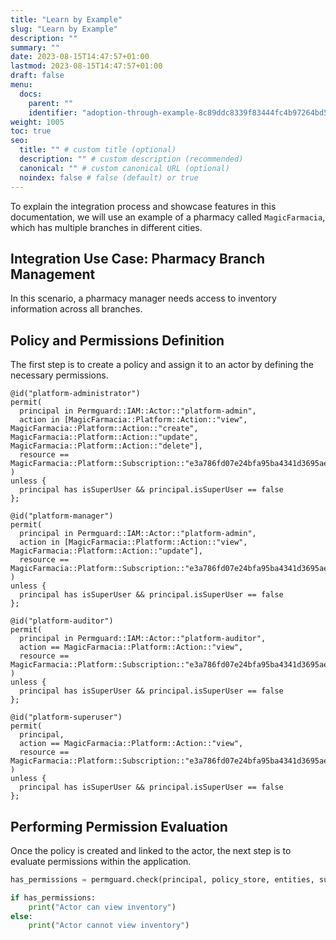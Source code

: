 ```yaml
---
title: "Learn by Example"
slug: "Learn by Example"
description: ""
summary: ""
date: 2023-08-15T14:47:57+01:00
lastmod: 2023-08-15T14:47:57+01:00
draft: false
menu:
  docs:
    parent: ""
    identifier: "adoption-through-example-8c89ddc8339f83444fc4b97264bd5c45"
weight: 1005
toc: true
seo:
  title: "" # custom title (optional)
  description: "" # custom description (recommended)
  canonical: "" # custom canonical URL (optional)
  noindex: false # false (default) or true
---
```

To explain the integration process and showcase features in this documentation, we will use an example of a pharmacy called `MagicFarmacia`, which has multiple branches in different cities.

## Integration Use Case: Pharmacy Branch Management

In this scenario, a pharmacy manager needs access to inventory information across all branches.

## Policy and Permissions Definition

The first step is to create a policy and assign it to an actor by defining the necessary permissions.

```cedar  {title="magicfarmacia.cedar"}
@id("platform-administrator")
permit(
  principal in Permguard::IAM::Actor::"platform-admin",
  action in [MagicFarmacia::Platform::Action::"view", MagicFarmacia::Platform::Action::"create", MagicFarmacia::Platform::Action::"update", MagicFarmacia::Platform::Action::"delete"],
  resource == MagicFarmacia::Platform::Subscription::"e3a786fd07e24bfa95ba4341d3695ae8"
)
unless {
  principal has isSuperUser && principal.isSuperUser == false
};

@id("platform-manager")
permit(
  principal in Permguard::IAM::Actor::"platform-admin",
  action in [MagicFarmacia::Platform::Action::"view", MagicFarmacia::Platform::Action::"update"],
  resource == MagicFarmacia::Platform::Subscription::"e3a786fd07e24bfa95ba4341d3695ae8"
)
unless {
  principal has isSuperUser && principal.isSuperUser == false
};

@id("platform-auditor")
permit(
  principal in Permguard::IAM::Actor::"platform-auditor",
  action == MagicFarmacia::Platform::Action::"view",
  resource == MagicFarmacia::Platform::Subscription::"e3a786fd07e24bfa95ba4341d3695ae8"
)
unless {
  principal has isSuperUser && principal.isSuperUser == false
};

@id("platform-superuser")
permit(
  principal,
  action == MagicFarmacia::Platform::Action::"view",
  resource == MagicFarmacia::Platform::Subscription::"e3a786fd07e24bfa95ba4341d3695ae8"
)
unless {
  principal has isSuperUser && principal.isSuperUser == false
};
```

## Performing Permission Evaluation

Once the policy is created and linked to the actor, the next step is to evaluate permissions within the application.

```python  {title="app.py"}
has_permissions = permguard.check(principal, policy_store, entities, subject, resource, action, context)

if has_permissions:
    print("Actor can view inventory")
else:
    print("Actor cannot view inventory")
```
